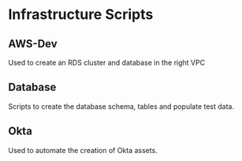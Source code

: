 # Infrastructure Scripts
## AWS-Dev
Used to create an RDS cluster and database in the right VPC

## Database
Scripts to create the database schema, tables and populate test data.

## Okta
Used to automate the creation of Okta assets.
